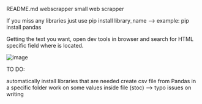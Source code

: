 README.md
webscrapper
small web scrapper

If you miss any libraries just use pip install library_name --> example: pip install pandas

Getting the text you want, open dev tools in browser and search for HTML specific field where is located.

![image](https://user-images.githubusercontent.com/21318068/193367894-67982a39-a618-4d22-b397-33eb962307ab.png)

TO DO:

automatically install libraries that are needed
create csv file from Pandas in a specific folder
work on some values inside file (stoc) --> typo issues on writing
